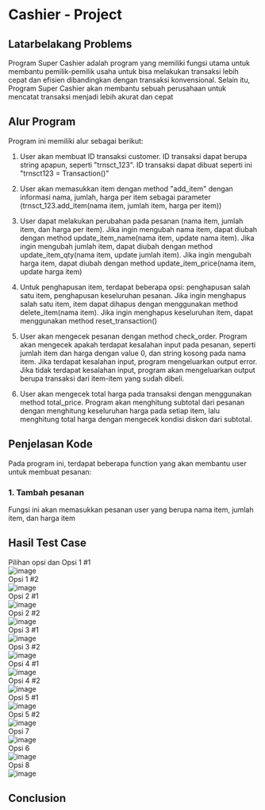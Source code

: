 # Cashier - Project

## Latarbelakang Problems
Program Super Cashier adalah program yang memiliki fungsi utama untuk membantu pemilik-pemilik usaha untuk bisa melakukan transaksi lebih cepat dan efisien dibandingkan dengan transaksi konvensional. Selain itu, Program Super Cashier akan membantu sebuah perusahaan untuk mencatat transaksi menjadi lebih akurat dan cepat
## Alur Program
Program ini memiliki alur sebagai berikut:
1. User akan membuat ID transaksi customer. ID transaksi dapat berupa string apapun, seperti "trnsct_123". ID transaksi dapat dibuat seperti ini "trnsct123 = Transaction()"

2. User akan memasukkan item dengan method "add_item" dengan informasi nama, jumlah, harga per item sebagai parameter (trnsct_123.add_item(nama item, jumlah item, harga per item))

3. User dapat melakukan perubahan pada pesanan (nama item, jumlah item, dan harga per item). Jika ingin mengubah nama item, dapat diubah dengan method update_item_name(nama item, update nama item). Jika ingin mengubah jumlah item, dapat diubah dengan method update_item_qty(nama item, update jumlah item). Jika ingin mengubah harga item, dapat diubah dengan method update_item_price(nama item, update harga item)

4. Untuk penghapusan item, terdapat beberapa opsi: penghapusan salah satu item, penghapusan keseluruhan pesanan. Jika ingin menghapus salah satu item, item dapat dihapus dengan menggunakan method delete_item(nama item). Jika ingin menghapus keseluruhan item, dapat menggunakan method reset_transaction()

5. User akan mengecek pesanan dengan method check_order. Program akan mengecek apakah terdapat kesalahan input pada pesanan, seperti jumlah item dan harga dengan value 0, dan string kosong pada nama item. Jika terdapat kesalahan input, program mengeluarkan output error. Jika tidak terdapat kesalahan input, program akan mengeluarkan output berupa transaksi dari item-item yang sudah dibeli.

6. User akan mengecek total harga pada transaksi dengan menggunakan method total_price. Program akan menghitung subtotal dari pesanan dengan menghitung keseluruhan harga pada setiap item, lalu menghitung total harga dengan mengecek kondisi diskon dari subtotal.

## Penjelasan Kode
Pada program ini, terdapat beberapa function yang akan membantu user untuk membuat pesanan:
### 1. Tambah pesanan
Fungsi ini akan memasukkan pesanan user yang berupa nama item, jumlah item, dan harga item
## Hasil Test Case
Pilihan opsi dan Opsi 1 #1 <br />
![image](https://user-images.githubusercontent.com/113890684/218240907-685763f1-568f-457e-9d1b-46478fe0734b.png)<br />
Opsi 1 #2 <br />
![image](https://user-images.githubusercontent.com/113890684/218240925-2a91f532-1dd4-49e2-9c16-c068fcd9c81d.png)<br />
Opsi 2 #1 <br />
![image](https://user-images.githubusercontent.com/113890684/218240939-97e4fdd1-69f8-4f51-9b1b-1df8863b4024.png)<br />
Opsi 2 #2 <br />
![image](https://user-images.githubusercontent.com/113890684/218240951-d6da0d7e-5bcb-434e-8e8b-532062733881.png)<br />
Opsi 3 #1 <br />
![image](https://user-images.githubusercontent.com/113890684/218240977-e415262f-7b7e-441d-9a12-24af68b63a29.png)<br />
Opsi 3 #2 <br />
![image](https://user-images.githubusercontent.com/113890684/218241019-4a16bf65-b26d-4619-b375-74d566170194.png)<br />
Opsi 4 #1 <br />
![image](https://user-images.githubusercontent.com/113890684/218241042-f33defb4-80db-41d3-9995-b3a4c71baad6.png)<br />
Opsi 4 #2 <br />
![image](https://user-images.githubusercontent.com/113890684/218241058-9d1ede13-3044-445a-b3cf-c76e45d1fc42.png)<br />
Opsi 5 #1 <br />
![image](https://user-images.githubusercontent.com/113890684/218241082-34da4ceb-c141-470a-aac8-8287a4d034c0.png)<br />
Opsi 5 #2 <br />
![image](https://user-images.githubusercontent.com/113890684/218241098-11bbb46e-b8ef-4ad5-9a18-b298b82ee27e.png)<br />
Opsi 7 <br />
![image](https://user-images.githubusercontent.com/113890684/218241128-5121cbc3-5716-4b3e-8af3-39bf943036ee.png)<br />
Opsi 6 <br />
![image](https://user-images.githubusercontent.com/113890684/218241152-f335dd21-8f9d-4ce2-98b6-9e41e09c91b8.png)<br />
Opsi 8 <br />
![image](https://user-images.githubusercontent.com/113890684/218241198-13484e49-68ae-42f5-97c5-4f793950ebbd.png)<br />

## Conclusion
